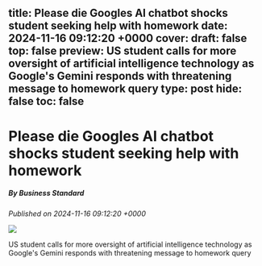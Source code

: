 title: Please die Googles AI chatbot shocks student seeking help with homework
date: 2024-11-16 09:12:20 +0000
cover: 
draft: false
top: false
preview: US student calls for more oversight of artificial intelligence technology as Google's Gemini responds with threatening message to homework query
type: post
hide: false
toc: false
---

# Please die Googles AI chatbot shocks student seeking help with homework
##### By Business Standard
_Published on 2024-11-16 09:12:20 +0000_

![](https://bsmedia.business-standard.com/_media/bs/img/article/2024-10/08/thumb/featurecrop/600X300/1728377614-3554.JPG)

US student calls for more oversight of artificial intelligence technology as Google's Gemini responds with threatening message to homework query
